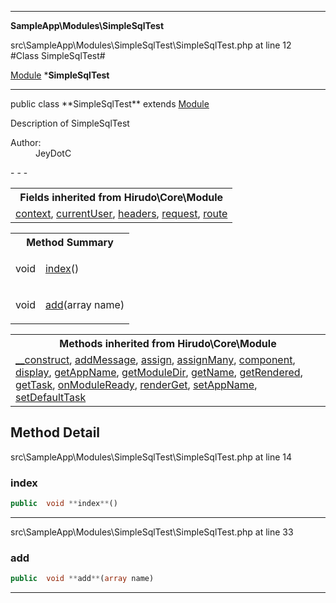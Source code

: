 - - -

**SampleApp\Modules\SimpleSqlTest**
<div class="location">src\SampleApp\Modules\SimpleSqlTest\SimpleSqlTest.php at line 12</div>
#Class SimpleSqlTest#

<a href="https://github.com/JeyDotC/Hirudo-docs/blob/master/hirudo/core/module.html">Module</a>
    ***SimpleSqlTest**


- - -

<p class="signature">public  class **SimpleSqlTest**
extends <a href="https://github.com/JeyDotC/Hirudo-docs/blob/master/hirudo/core/module.html">Module</a>

</p>

<div class="comment" id="overview_description"><p>Description of SimpleSqlTest</p></div>

<dl>
<dt>Author:</dt>
<dd>JeyDotC</dd>
</dl>
- - -

<table class="inherit">
<tr><th colspan="2">Fields inherited from Hirudo\Core\Module</th></tr>
<tr><td><a href="https://github.com/JeyDotC/Hirudo-docs/blob/master/hirudo/core/module.html#context">context</a>, <a href="https://github.com/JeyDotC/Hirudo-docs/blob/master/hirudo/core/module.html#currentUser">currentUser</a>, <a href="https://github.com/JeyDotC/Hirudo-docs/blob/master/hirudo/core/module.html#headers">headers</a>, <a href="https://github.com/JeyDotC/Hirudo-docs/blob/master/hirudo/core/module.html#request">request</a>, <a href="https://github.com/JeyDotC/Hirudo-docs/blob/master/hirudo/core/module.html#route">route</a></td></tr></table>

<table id="summary_method">
<tr><th colspan="2">Method Summary</th></tr>
<tr>
<td class="type"> void</td>
<td class="description"><p class="name"><a href="#index">index</a>()</p></td>
</tr>
<tr>
<td class="type"> void</td>
<td class="description"><p class="name"><a href="#add">add</a>(array name)</p><p class="description"></p></td>
</tr>
</table>

<table class="inherit">
<tr><th colspan="2">Methods inherited from Hirudo\Core\Module</th></tr>
<tr><td><a href="https://github.com/JeyDotC/Hirudo-docs/blob/master/hirudo/core/module.html#__construct()">__construct</a>, <a href="https://github.com/JeyDotC/Hirudo-docs/blob/master/hirudo/core/module.html#addMessage()">addMessage</a>, <a href="https://github.com/JeyDotC/Hirudo-docs/blob/master/hirudo/core/module.html#assign()">assign</a>, <a href="https://github.com/JeyDotC/Hirudo-docs/blob/master/hirudo/core/module.html#assignMany()">assignMany</a>, <a href="https://github.com/JeyDotC/Hirudo-docs/blob/master/hirudo/core/module.html#component()">component</a>, <a href="https://github.com/JeyDotC/Hirudo-docs/blob/master/hirudo/core/module.html#display()">display</a>, <a href="https://github.com/JeyDotC/Hirudo-docs/blob/master/hirudo/core/module.html#getAppName()">getAppName</a>, <a href="https://github.com/JeyDotC/Hirudo-docs/blob/master/hirudo/core/module.html#getModuleDir()">getModuleDir</a>, <a href="https://github.com/JeyDotC/Hirudo-docs/blob/master/hirudo/core/module.html#getName()">getName</a>, <a href="https://github.com/JeyDotC/Hirudo-docs/blob/master/hirudo/core/module.html#getRendered()">getRendered</a>, <a href="https://github.com/JeyDotC/Hirudo-docs/blob/master/hirudo/core/module.html#getTask()">getTask</a>, <a href="https://github.com/JeyDotC/Hirudo-docs/blob/master/hirudo/core/module.html#onModuleReady()">onModuleReady</a>, <a href="https://github.com/JeyDotC/Hirudo-docs/blob/master/hirudo/core/module.html#renderGet()">renderGet</a>, <a href="https://github.com/JeyDotC/Hirudo-docs/blob/master/hirudo/core/module.html#setAppName()">setAppName</a>, <a href="https://github.com/JeyDotC/Hirudo-docs/blob/master/hirudo/core/module.html#setDefaultTask()">setDefaultTask</a></td></tr></table>

<h2 id="detail_method">Method Detail</h2>
<div class="location">src\SampleApp\Modules\SimpleSqlTest\SimpleSqlTest.php at line 14</div>
<h3 id="index()">index</h3>

```php
public  void **index**()
```
<div class="details">
</div>

- - -

<div class="location">src\SampleApp\Modules\SimpleSqlTest\SimpleSqlTest.php at line 33</div>
<h3 id="add()">add</h3>

```php
public  void **add**(array name)
```
<div class="details">
<p></p></div>

- - -


